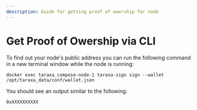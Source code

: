 ```yaml
---
description: Guide for getting proof of owership for node
---
```


# Get Proof of Owership via CLI

To find out your node's public address you can run the following command in a new terminal window while the node is running:

```text
docker exec taraxa_compose-node-1 taraxa-sign sign --wallet /opt/taraxa_data/conf/wallet.json
```

You should see an output similar to the following:

```text
0xXXXXXXXXXX
```